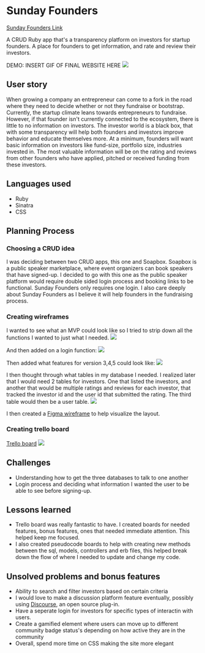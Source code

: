 # Sunday Founders

[Sunday Founders Link](https://sunday-founders.herokuapp.com/)

A CRUD Ruby app that's a transparency platform on investors for startup founders. A place for founders to get information, and rate and review their investors.

DEMO:
INSERT GIF OF FINAL WEBSITE HERE
![](images/sf_screenshot.png)

## User story

When growing a company an entrepreneur can come to a fork in the road where they need to decide whether or not they fundraise or bootstrap. Currently, the startup climate leans towards entrepreneurs to fundraise. However, if that founder isn't currently connected to the ecosystem, there is little to no information on investors. The investor world is a black box, that with some transparency will help both founders and investors improve behavior and educate themselves more. At a minimum, founders will want basic information on investors like fund-size, portfolio size, industries invested in. The most valuable information will be on the rating and reviews from other founders who have applied, pitched or received funding from these investors.

## Languages used

* Ruby
* Sinatra
* CSS

## Planning Process

### Choosing a CRUD idea
I was deciding between two CRUD apps, this one and Soapbox. Soapbox is a public speaker marketplace, where event organizers can book speakers that have signed-up. I decided to go with this one as the public speaker platform would require double sided login process and booking links to be functional. Sunday Founders only requires one login. I also care deeply about Sunday Founders as I believe it will help founders in the fundraising process.

### Creating wireframes
I wanted to see what an MVP could look like so I tried to strip down all the functions I wanted to just what I needed.
![](images/SF_Wireframe_1.jpg)

And then added on a login function:
![](images/SF_Wireframe_2.jpg)

Then added what features for version 3,4,5 could look like:
![](images/SF_Wireframe_3.jpg)

I then thought through what tables in my database I needed. I realized later that I would need 2 tables for investors. One that listed the investors, and another that would be multiple ratings and reviews for each investor, that tracked the investor id and the user id that submitted the rating. The third table would then be a user table.
![](images/SF_Wireframe_3.jpg)

I then created a [Figma wireframe](https://www.figma.com/file/EJrlAjbWp9QnHLmHJqmAgV/Sunday-Founders?node-id=0%3A1) to help visualize the layout.

### Creating trello board

[Trello board](https://trello.com/b/0jgVBBX2/sf-crud-app)
![](images/SF_trello.png)


## Challenges

* Understanding how to get the three databases to talk to one another
* Login process and deciding what information I wanted the user to be able to see before signing-up.

## Lessons learned

* Trello board was really fantastic to have. I created boards for needed features, bonus features, ones that needed immediate attention. This helped keep me focused.
* I also created pseudocode boards to help with creating new methods between the sql, models, controllers and erb files, this helped break down the flow of where I needed to update and change my code.

## Unsolved problems and bonus features

* Ability to search and filter investors based on certain criteria
* I would love to make a discussion platform feature eventually, possibly using [Discourse](https://www.discourse.org/), an open source plug-in. 
* Have a seperate login for investors for specific types of interactin with users.
* Create a gamified element where users can move up to different community badge status's depending on how active they are in the community
* Overall, spend more time on CSS making the site more elegant 
